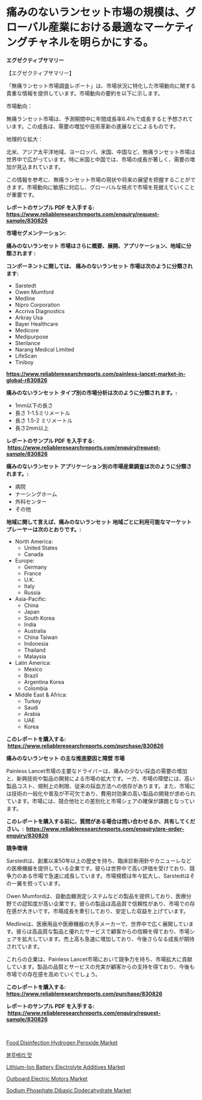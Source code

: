<p><h1>痛みのないランセット市場の規模は、グローバル産業における最適なマーケティングチャネルを明らかにする。</h1></p><p><strong>エグゼクティブサマリー</strong></p>
<p><p>【エグゼクティブサマリー】</p><p>「無痛ランセット市場調査レポート」は、市場状況に特化した市場動向に関する貴重な情報を提供しています。市場動向の要約を以下に示します。</p><p>市場動向：</p><p>無痛ランセット市場は、予測期間中に年間成長率6.4％で成長すると予想されています。この成長は、需要の増加や技術革新の進展などによるものです。</p><p>地理的な拡大：</p><p>北米、アジア太平洋地域、ヨーロッパ、米国、中国など、無痛ランセット市場は世界中で広がっています。特に米国と中国では、市場の成長が著しく、需要の増加が見込まれています。</p><p>この情報を参考に、無痛ランセット市場の現状や将来の展望を把握することができます。市場動向に敏感に対応し、グローバルな視点で市場を見据えていくことが重要です。</p></p>
<p><strong>レポートのサンプル PDF を入手する: <a href="https://www.reliableresearchreports.com/enquiry/request-sample/830826">https://www.reliableresearchreports.com/enquiry/request-sample/830826</a></strong></p>
<p><strong>市場セグメンテーション:</strong></p>
<p><strong> 痛みのないランセット 市場はさらに概要、展開、アプリケーション、地域に分類されます :</strong></p>
<p><strong>コンポーネントに関しては、 痛みのないランセット 市場は次のように分類されます: &nbsp;</strong></p>
<p><ul><li>Sarstedt</li><li>Owen Mumford</li><li>Medline</li><li>Nipro Corporation</li><li>Accriva Diagnostics</li><li>Arkray Usa</li><li>Bayer Healthcare</li><li>Medicore</li><li>Medipurpose</li><li>Sterilance</li><li>Narang Medical Limited</li><li>LifeScan</li><li>Tiniboy</li></ul></p>
<p><strong><a href="https://www.reliableresearchreports.com/painless-lancet-market-in-global-r830826">https://www.reliableresearchreports.com/painless-lancet-market-in-global-r830826</a></strong></p>
<p><strong> 痛みのないランセット タイプ別の市場分析は次のように分類されます。:</strong></p>
<p><ul><li>1mm以下の長さ</li><li>長さ 1-1.5ミリメートル</li><li>長さ 1.5-2 ミリメートル</li><li>長さ2mm以上</li></ul></p>
<p><strong>レポートのサンプル PDF を入手する: &nbsp;<a href="https://www.reliableresearchreports.com/enquiry/request-sample/830826">https://www.reliableresearchreports.com/enquiry/request-sample/830826</a></strong></p>
<p><strong> 痛みのないランセット アプリケーション別の市場産業調査は次のように分類されます。:</strong></p>
<p><ul><li>病院</li><li>ナーシングホーム</li><li>外科センター</li><li>その他</li></ul></p>
<p><strong>地域に関して言えば、痛みのないランセット 地域ごとに利用可能なマーケットプレーヤーは次のとおりです。:</strong></p>
<p><ul>
    <li>
        North America:
        <ul>
            <li>United States</li>
            <li>Canada</li>
        </ul>
    </li>
    <li>
        Europe:
        <ul>
            <li>Germany</li>
            <li>France</li>
            <li>U.K.</li>
            <li>Italy</li>
            <li>Russia</li>
        </ul>
    </li>
    <li>
        Asia-Pacific:
        <ul>
            <li>China</li>
            <li>Japan</li>
            <li>South Korea</li>
            <li>India</li>
            <li>Australia</li>
            <li>China Taiwan</li>
            <li>Indonesia</li>
            <li>Thailand</li>
            <li>Malaysia</li>
        </ul>
    </li>
    <li>
        Latin America:
        <ul>
            <li>Mexico</li>
            <li>Brazil</li>
            <li>Argentina Korea</li>
            <li>Colombia</li>
        </ul>
    </li>
    <li>
        Middle East & Africa:
        <ul>
            <li>Turkey</li>
            <li>Saudi</li>
            <li>Arabia</li>
            <li>UAE</li>
            <li>Korea</li>
        </ul>
    </li>
    </ul></p>
<p><strong>このレポートを購入する: &nbsp;<a href="https://www.reliableresearchreports.com/purchase/830826">https://www.reliableresearchreports.com/purchase/830826</a></strong></p>
<p><strong>痛みのないランセット の主な推進要因と障壁 市場</strong></p>
<p><p>Painless Lancet市場の主要なドライバーは、痛みの少ない採血の需要の増加と、新興技術や製品の開発による市場の拡大です。一方、市場の障壁には、高い製品コスト、規制上の制限、従来の採血方法への依存があります。また、市場には技術の一般化や普及が不可欠であり、費用対効果の高い製品の開発が求められています。市場には、競合他社との差別化と市場シェアの確保が課題となっています。</p></p>
<p><strong>このレポートを購入する前に、質問がある場合は問い合わせるか、共有してください。:&nbsp; <a href="https://www.reliableresearchreports.com/enquiry/pre-order-enquiry/830826">https://www.reliableresearchreports.com/enquiry/pre-order-enquiry/830826</a></strong></p>
<p><strong>競争環境</strong></p>
<p><p>Sarstedtは、創業以来50年以上の歴史を持ち、臨床診断用針やカニューレなどの医療機器を提供している企業です。彼らは世界中で高い評価を受けており、競争力のある市場で急速に成長しています。市場規模は年々拡大し、Sarstedtはその一翼を担っています。</p><p>Owen Mumfordは、自動血糖測定システムなどの製品を提供しており、医療分野での認知度が高い企業です。彼らの製品は高品質で信頼性があり、市場での存在感が大きいです。市場成長を牽引しており、安定した収益を上げています。</p><p>Medlineは、医療用品や医療機器の大手メーカーで、世界中で広く展開しています。彼らは高品質な製品と優れたサービスで顧客からの信頼を得ており、市場シェアを拡大しています。売上高も急速に増加しており、今後さらなる成長が期待されています。</p><p>これらの企業は、Painless Lancet市場において競争力を持ち、市場拡大に貢献しています。製品の品質とサービスの充実が顧客からの支持を得ており、今後も市場での存在感を高めていくでしょう。</p></p>
<p><strong>このレポートを購入する: &nbsp; <a href="https://www.reliableresearchreports.com/purchase/830826">https://www.reliableresearchreports.com/purchase/830826</a></strong></p>
<p><strong>レポートのサンプル PDF を入手する: &nbsp;<a href="https://www.reliableresearchreports.com/enquiry/request-sample/830826">https://www.reliableresearchreports.com/enquiry/request-sample/830826</a></strong><strong></strong></p>
<p>&nbsp;</p>
<p><p><a href="https://www.linkedin.com/pulse/food-disinfection-hydrogen-peroxide-market-size-global-industry-rjise?trackingId=cL3gfCxYNwG84bDbpMNC2A%3D%3D">Food Disinfection Hydrogen Peroxide Market</a></p><p><a href="https://github.com/vs10l4sfg5c/Market-Research-Report-List-1/blob/main/389666622914.md">블루베리 맛</a></p><p><a href="https://www.linkedin.com/pulse/lithium-ion-battery-electrolyte-additives-market-research-ewi1c?trackingId=eHx%2B3fqlRgLr2L6ABEahfQ%3D%3D">Lithium-Ion Battery Electrolyte Additives Market</a></p><p><a href="https://github.com/bmorecock/Market-Research-Report-List-2/blob/main/outboard-electric-motors-market.md">Outboard Electric Motors Market</a></p><p><a href="https://issuu.com/reportprime-2/docs/sodium-phosphate-dibasic-dodecahydrate-market-size">Sodium Phosphate Dibasic Dodecahydrate Market</a></p></p>
